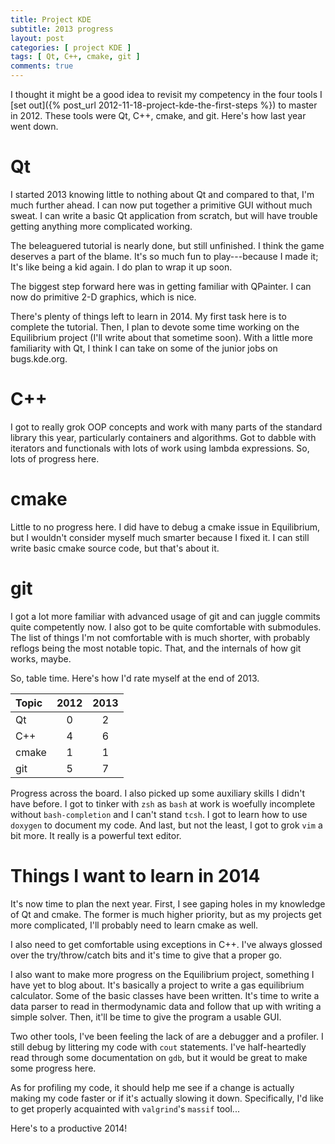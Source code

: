 ```yaml
---
title: Project KDE
subtitle: 2013 progress
layout: post
categories: [ project KDE ]
tags: [ Qt, C++, cmake, git ]
comments: true
---
```


I thought it might be a good idea to revisit my competency in the four tools I [set out]({% post_url 2012-11-18-project-kde-the-first-steps %}) to master in 2012.
These tools were Qt, C++, cmake, and git. Here's how last year went down.

# Qt

I started 2013 knowing little to nothing about Qt and compared to that, I'm much further ahead.
I can now put together a primitive GUI without much sweat.
I can write a basic Qt application from scratch, but will have trouble getting anything more complicated working.

The beleaguered tutorial is nearly done, but still unfinished.
I think the game deserves a part of the blame.
It's so much fun to play---because I made it;
It's like being a kid again.
I do plan to wrap it up soon.

The biggest step forward here was in getting familiar with QPainter.
I can now do primitive 2-D graphics, which is nice.

There's plenty of things left to learn in 2014.
My first task here is to complete the tutorial.
Then, I plan to devote some time working on the Equilibrium project (I'll write about that sometime soon).
With a little more familiarity with Qt, I think I can take on some of the junior jobs on bugs.kde.org.

# C++

I got to really grok OOP concepts and work with many parts of the standard library this year, particularly containers and algorithms.
Got to dabble with iterators and functionals with lots of work using lambda expressions.
So, lots of progress here.

# cmake

Little to no progress here.
I did have to debug a cmake issue in Equilibrium, but I wouldn't consider myself much smarter because I fixed it.
I can still write basic cmake source code, but that's about it.

# git

I got a lot more familiar with advanced usage of git and can juggle commits quite competently now.
I also got to be quite comfortable with submodules.
The list of things I'm not comfortable with is much shorter, with probably reflogs being the most notable topic.
That, and the internals of how git works, maybe.

So, table time.
Here's how I'd rate myself at the end of 2013.

Topic   | 2012  | 2013
:-      |:-:    |:-:
Qt      | 0     | 2
C++     | 4     | 6
cmake   | 1     | 1
git     | 5     | 7

Progress across the board.
I also picked up some auxiliary skills I didn't have before.
I got to tinker with `zsh` as `bash` at work is woefully incomplete without `bash-completion` and I can't stand `tcsh`.
I got to learn how to use `doxygen` to document my code.
And last, but not the least, I got to grok `vim` a bit more.
It really is a powerful text editor.

# Things I want to learn in 2014

It's now time to plan the next year.
First, I see gaping holes in my knowledge of Qt and cmake.
The former is much higher priority, but as my projects get more complicated, I'll probably need to learn cmake as well.

I also need to get comfortable using exceptions in C++.
I've always glossed over the try/throw/catch bits and it's time to give that a proper go.

I also want to make more progress on the Equilibrium project, something I have yet to blog about.
It's basically a project to write a gas equilibrium calculator.
Some of the basic classes have been written.
It's time to write a data parser to read in thermodynamic data and follow that up with writing a simple solver.
Then, it'll be time to give the program a usable GUI.

Two other tools, I've been feeling the lack of are a debugger and a profiler.
I still debug by littering my code with `cout` statements.
I've half-heartedly read through some documentation on `gdb`, but it would be great to make some progress here.

As for profiling my code, it should help me see if a change is actually making my code faster or if it's actually slowing it down.
Specifically, I'd like to get properly acquainted with `valgrind`'s `massif` tool...

Here's to a productive 2014!

